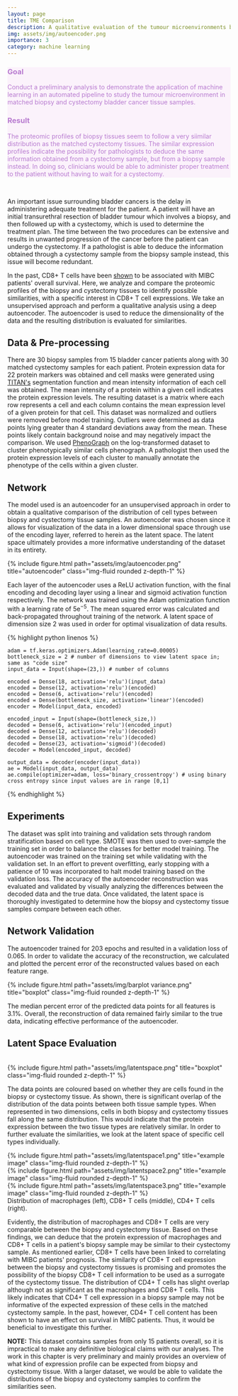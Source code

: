 ```yaml
---
layout: page
title: TME Comparison
description: A qualitative evaluation of the tumour microenvironments between biopsy and cystectomy bladder cancer samples.
img: assets/img/autoencoder.png
importance: 3
category: machine learning
---
```


<div class="row justify-content-sm-center" style="background-color: #fbf2fb">
    <div class="col-sm-4 mt-3">
        <h3 style="color: #b87bd0">Goal</h3>
            <p style="color: #b87bd0">Conduct a preliminary analysis to demonstrate the application of machine learning in an automated pipeline to study the tumour microenvironment in matched biopsy and cystectomy bladder cancer tissue samples.</p>
    </div>
    <div class="col-sm-8 mt-3">
        <h3 style="color: #b87bd0">Result</h3>
            <p style="color: #b87bd0">The proteomic profiles of biopsy tissues seem to follow a very siimilar distribution as the matched cystectomy tissues. The similar expression profiles indicate the possibility for pathologists to deduce the same information obtained from a cystectomy sample, but from a biopsy sample instead. In doing so, clinicians would be able to administer proper treatment to the patient without having to wait for a cystectomy.</p>
    </div>
</div>

<br>

An important issue surrounding bladder cancers is the delay in administering adequate treatment for the patient. A patient will have an initial transurethral resection of bladder tumour which involves a biopsy, and then followed up with a cystectomy, which is used to determine the treatment plan. The time between the two procedures can be extensive and results in unwanted progression of the cancer before the patient can undergo the cystectomy. If a pathologist is able to deduce the information obtained through a cystectomy sample from the biopsy sample instead, this issue will become redundant.

In the past, CD8+ T cells have been [shown](https://journals.plos.org/plosone/article?id=10.1371/journal.pone.0205746) to be associated with MIBC patients' overall survival. Here, we analyze and compare the proteomic profiles of the biopsy and cystectomy tissues to identify possible similarities, with a specific interest in CD8+ T cell expressions. We take an unsupervised approach and perform a qualitative analysis using a deep autoencoder. The autoencoder is used to reduce the dimensionality of the data and the resulting distribution is evaluated for similarities. 

<!-- The density of CD8+ T cells in tissue is typically used to determine an Immunoscore in colon and lung cancer, which is a measure for representing prognosis. This measure was shown to have the potential to be extended to MIBC and CD8+ T cells can indicate a patient's prognosis. -->

<h2>Data & Pre-processing</h2>

There are 30 biopsy samples from 15 bladder cancer patients along with 30 matched cystectomy samples for each patient. Protein expression data for 22 protein markers was obtained and cell masks were generated using [TITAN's](https://sindhurathiru.github.io/projects/2_project/) segmentation function and mean intensity information of each cell was obtained. The mean intensity of a protein within a given cell indicates the protein expression levels. The resulting dataset is a matrix where each row represents a cell and each column contains the mean expression level of a given protein for that cell. This dataset was normalized and outliers were removed before model training. Outliers were determined as data points lying greater than 4 standard deviations away from the mean. These points likely contain background noise and may negatively impact the comparison. We used [PhenoGraph](https://www.sciencedirect.com/science/article/pii/S0092867415006376) on the log-transformed dataset to cluster phenotypically similar cells phenograph. A pathologist then used the protein expression levels of each cluster to manually annotate the phenotype of the cells within a given cluster.


<h2>Network</h2>

The model used is an autoencoder for an unsupervised approach in order to obtain a qualitative comparison of the distribution of cell types between biopsy and cystectomy tissue samples. An autoencoder was chosen since it allows for visualization of the data in a lower dimensional space through use of the encoding layer, referred to herein as the latent space. The latent space ultimately provides a more informative understanding of the dataset in its entirety.

<div class="row">
    <div class="col-sm mt-3 mt-md-0">
        {% include figure.html path="assets/img/autoencoder.png" title="autoencoder" class="img-fluid rounded z-depth-1" %}
    </div>
</div>

Each layer of the autoencoder uses a ReLU activation function, with the final encoding and decoding layer using a linear and sigmoid activation function respectively. The network was trained using the Adam optimization function with a learning rate of 5e$^{-5}$. The mean squared error was calculated and back-propagated throughout training of the network. A latent space of dimension size 2 was used in order for optimal visualization of data results.

{% highlight python linenos %}

    adam = tf.keras.optimizers.Adam(learning_rate=0.00005)
    bottleneck_size = 2 # number of dimensions to view latent space in; same as "code size"
    input_data = Input(shape=(23,)) # number of columns

    encoded = Dense(18, activation='relu')(input_data)
    encoded = Dense(12, activation='relu')(encoded)
    encoded = Dense(6, activation='relu')(encoded)
    encoded = Dense(bottleneck_size, activation='linear')(encoded)
    encoder = Model(input_data, encoded)

    encoded_input = Input(shape=(bottleneck_size,))
    decoded = Dense(6, activation='relu')(encoded_input)
    decoded = Dense(12, activation='relu')(decoded)
    decoded = Dense(18, activation='relu')(decoded)
    decoded = Dense(23, activation='sigmoid')(decoded)
    decoder = Model(encoded_input, decoded)

    output_data = decoder(encoder(input_data))
    ae = Model(input_data, output_data)
    ae.compile(optimizer=adam, loss='binary_crossentropy') # using binary cross entropy since input values are in range [0,1]


{% endhighlight %}

<h2>Experiments</h2>

The dataset was split into training and validation sets through random stratification based on cell type. SMOTE was then used to over-sample the training set in order to balance the classes for better model training. The autoencoder was trained on the training set while validating with the validation set. In an effort to prevent overfitting, early stopping with a patience of 10 was incorporated to halt model training based on the validation loss. The accuracy of the autoencoder reconstruction was evaluated and validated by visually analyzing the differences between the decoded data and the true data. Once validated, the latent space is thoroughly investigated to determine how the biopsy and cystectomy tissue samples compare between each other.

<h2>Network Validation</h2>

The autoencoder trained for 203 epochs and resulted in a validation loss of 0.065. In order to validate the accuracy of the reconstruction, we calculated and plotted the percent error of the reconstructed values based on each feature range. 

<div class="row">
    <div class="col-sm mt-3 mt-md-0">
        {% include figure.html path="assets/img/barplot variance.png" title="boxplot" class="img-fluid rounded z-depth-1" %}
    </div>
</div>

The median percent error of the predicted data points for all features is 3.1\%. Overall, the reconstruction of data remained fairly similar to the true data, indicating effective performance of the autoencoder.

<h2>Latent Space Evaluation</h2>

<br>

<div class="row">
    <div class="col-sm mt-3 mt-md-0">
        {% include figure.html path="assets/img/latentspace.png" title="boxplot" class="img-fluid rounded z-depth-1" %}
    </div>
</div>

The data points are coloured based on whether they are cells found in the biopsy or cystectomy tissue. As shown, there is significant overlap of the distribution of the data points between both tissue sample types. When represented in two dimensions, cells in both biopsy and cystectomy tissues fall along the same distribution. This would indicate that the protein expression between the two tissue types are relatively similar. In order to further evaluate the similarities, we look at the latent space of specific cell types individually. 

<div class="row">
    <div class="col-sm mt-3 mt-md-0">
        {% include figure.html path="assets/img/latentspace1.png" title="example image" class="img-fluid rounded z-depth-1" %}
    </div>
    <div class="col-sm mt-3 mt-md-0">
        {% include figure.html path="assets/img/latentspace2.png" title="example image" class="img-fluid rounded z-depth-1" %}
    </div>
    <div class="col-sm mt-3 mt-md-0">
        {% include figure.html path="assets/img/latentspace3.png" title="example image" class="img-fluid rounded z-depth-1" %}
    </div>
</div>
<div class="caption">
    Distribution of macrophages (left), CD8+ T cells (middle), CD4+ T cells (right).
</div>

Evidently, the distribution of macrophages and CD8+ T cells are very comparable between the biopsy and cystectomy tissue. Based on these findings, we can deduce that the protein expression of macrophages and CD8+ T cells in a patient's biopsy sample may be similar to their cystectomy sample. As mentioned earlier, CD8+ T cells have been linked to correlating with MIBC patients' prognosis. The similarity of CD8+ T cell expression between the biopsy and cystectomy tissues is promising and promotes the possibility of the biopsy CD8+ T cell information to be used as a surrogate of the cystectomy tissue. The distribution of CD4+ T cells has slight overlap although not as significant as the macrophages and CD8+ T cells. This likely indicates that CD4+ T cell expression in a biopsy sample may not be informative of the expected expression of these cells in the matched cystectomy sample. In the past, however, CD4+ T cell content has been shown to have an effect on survival in MIBC patients. Thus, it would be beneficial to investigate this further.

<b>NOTE:</b> This dataset contains samples from only 15 patients overall, so it is impractical to make any definitive biological claims with our analyses. The work in this chapter is very preliminary and mainly provides an overview of what kind of expression profile can be expected from biopsy and cystectomy tissue. With a larger dataset, we would be able to validate the distributions of the biopsy and cystectomy samples to confirm the similarities seen.
